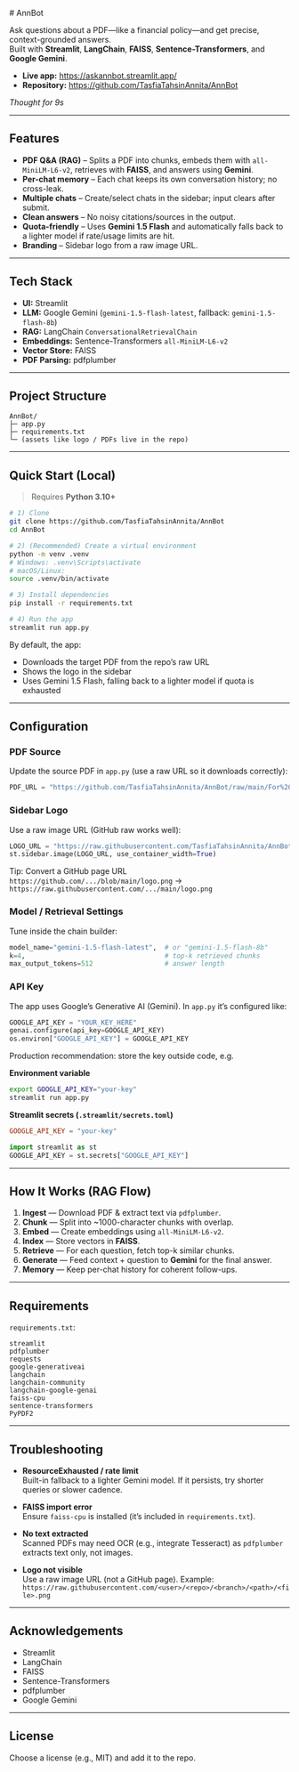 
 
 # AnnBot

Ask questions about a PDF—like a financial policy—and get precise, context-grounded answers.  
Built with **Streamlit**, **LangChain**, **FAISS**, **Sentence-Transformers**, and **Google Gemini**.

- **Live app:** https://askannbot.streamlit.app/  
- **Repository:** https://github.com/TasfiaTahsinAnnita/AnnBot

_Thought for 9s_

---

## Features

- **PDF Q&A (RAG)** – Splits a PDF into chunks, embeds them with `all-MiniLM-L6-v2`, retrieves with **FAISS**, and answers using **Gemini**.
- **Per-chat memory** – Each chat keeps its own conversation history; no cross-leak.
- **Multiple chats** – Create/select chats in the sidebar; input clears after submit.
- **Clean answers** – No noisy citations/sources in the output.
- **Quota-friendly** – Uses **Gemini 1.5 Flash** and automatically falls back to a lighter model if rate/usage limits are hit.
- **Branding** – Sidebar logo from a raw image URL.

---

## Tech Stack

- **UI:** Streamlit  
- **LLM:** Google Gemini (`gemini-1.5-flash-latest`, fallback: `gemini-1.5-flash-8b`)  
- **RAG:** LangChain `ConversationalRetrievalChain`  
- **Embeddings:** Sentence-Transformers `all-MiniLM-L6-v2`  
- **Vector Store:** FAISS  
- **PDF Parsing:** pdfplumber

---

## Project Structure

```
AnnBot/
├─ app.py
├─ requirements.txt
└─ (assets like logo / PDFs live in the repo)
```

---

## Quick Start (Local)

> Requires **Python 3.10+**

```bash
# 1) Clone
git clone https://github.com/TasfiaTahsinAnnita/AnnBot
cd AnnBot

# 2) (Recommended) Create a virtual environment
python -m venv .venv
# Windows: .venv\Scripts\activate
# macOS/Linux:
source .venv/bin/activate

# 3) Install dependencies
pip install -r requirements.txt

# 4) Run the app
streamlit run app.py
```

By default, the app:
- Downloads the target PDF from the repo’s raw URL  
- Shows the logo in the sidebar  
- Uses Gemini 1.5 Flash, falling back to a lighter model if quota is exhausted

---

## Configuration

### PDF Source

Update the source PDF in `app.py` (use a raw URL so it downloads correctly):

```python
PDF_URL = "https://github.com/TasfiaTahsinAnnita/AnnBot/raw/main/For%20Task%20-%20Policy%20file.pdf"
```

### Sidebar Logo

Use a raw image URL (GitHub raw works well):

```python
LOGO_URL = "https://raw.githubusercontent.com/TasfiaTahsinAnnita/AnnBot/main/Annbotlogo.png"
st.sidebar.image(LOGO_URL, use_container_width=True)
```

Tip: Convert a GitHub page URL  
`https://github.com/.../blob/main/logo.png` → `https://raw.githubusercontent.com/.../main/logo.png`

### Model / Retrieval Settings

Tune inside the chain builder:

```python
model_name="gemini-1.5-flash-latest",  # or "gemini-1.5-flash-8b"
k=4,                                   # top-k retrieved chunks
max_output_tokens=512                  # answer length
```

### API Key

The app uses Google’s Generative AI (Gemini). In `app.py` it’s configured like:

```python
GOOGLE_API_KEY = "YOUR_KEY_HERE"
genai.configure(api_key=GOOGLE_API_KEY)
os.environ["GOOGLE_API_KEY"] = GOOGLE_API_KEY
```

Production recommendation: store the key outside code, e.g.

**Environment variable**
```bash
export GOOGLE_API_KEY="your-key"
streamlit run app.py
```

**Streamlit secrets (`.streamlit/secrets.toml`)**
```toml
GOOGLE_API_KEY = "your-key"
```

```python
import streamlit as st
GOOGLE_API_KEY = st.secrets["GOOGLE_API_KEY"]
```

---

## How It Works (RAG Flow)

1. **Ingest** — Download PDF & extract text via `pdfplumber`.  
2. **Chunk** — Split into ~1000-character chunks with overlap.  
3. **Embed** — Create embeddings using `all-MiniLM-L6-v2`.  
4. **Index** — Store vectors in **FAISS**.  
5. **Retrieve** — For each question, fetch top-k similar chunks.  
6. **Generate** — Feed context + question to **Gemini** for the final answer.  
7. **Memory** — Keep per-chat history for coherent follow-ups.

---

## Requirements

`requirements.txt`:

```
streamlit
pdfplumber
requests
google-generativeai
langchain
langchain-community
langchain-google-genai
faiss-cpu
sentence-transformers
PyPDF2
```

---

## Troubleshooting

- **ResourceExhausted / rate limit**  
  Built-in fallback to a lighter Gemini model. If it persists, try shorter queries or slower cadence.

- **FAISS import error**  
  Ensure `faiss-cpu` is installed (it’s included in `requirements.txt`).

- **No text extracted**  
  Scanned PDFs may need OCR (e.g., integrate Tesseract) as `pdfplumber` extracts text only, not images.

- **Logo not visible**  
  Use a raw image URL (not a GitHub page). Example:  
  `https://raw.githubusercontent.com/<user>/<repo>/<branch>/<path>/<file>.png`

---

## Acknowledgements

- Streamlit  
- LangChain  
- FAISS  
- Sentence-Transformers  
- pdfplumber  
- Google Gemini

---

## License

Choose a license (e.g., MIT) and add it to the repo.
